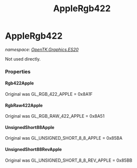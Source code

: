 ﻿---
title: AppleRgb422
---

# AppleRgb422
_namespace: [OpenTK.Graphics.ES20](N-OpenTK.Graphics.ES20.html)_

Not used directly.



### Properties

#### Rgb422Apple
Original was GL_RGB_422_APPLE = 0x8A1F
#### RgbRaw422Apple
Original was GL_RGB_RAW_422_APPLE = 0x8A51
#### UnsignedShort88Apple
Original was GL_UNSIGNED_SHORT_8_8_APPLE = 0x85BA
#### UnsignedShort88RevApple
Original was GL_UNSIGNED_SHORT_8_8_REV_APPLE = 0x85BB

